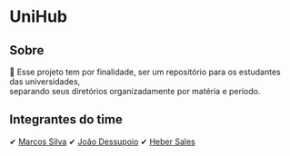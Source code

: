 # UniHub
<h2>Sobre</h2>
🚀 Esse projeto tem por finalidade, ser um repositório para os estudantes das universidades, <br>
separando seus diretórios organizadamente por matéria e periodo.

<h2>Integrantes do time</h2>
✔ <a href="https://github.com/m4rcxs">Marcos Silva</a>
✔ <a href="https://github.com/joaodessup">João Dessupoio</a>
✔ <a href="https://github.com/hebersales">Heber Sales</a>
